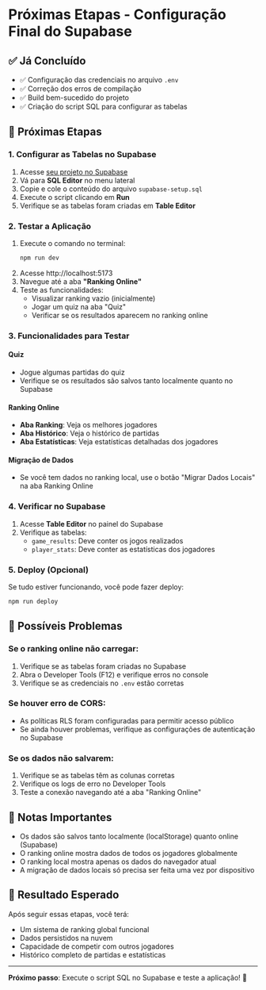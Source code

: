 # Próximas Etapas - Configuração Final do Supabase

## ✅ Já Concluído
- ✅ Configuração das credenciais no arquivo `.env`
- ✅ Correção dos erros de compilação
- ✅ Build bem-sucedido do projeto
- ✅ Criação do script SQL para configurar as tabelas

## 🔄 Próximas Etapas

### 1. Configurar as Tabelas no Supabase
1. Acesse [seu projeto no Supabase](https://supabase.com/dashboard/project/yexmstntkspbvhipkvev)
2. Vá para **SQL Editor** no menu lateral
3. Copie e cole o conteúdo do arquivo `supabase-setup.sql`
4. Execute o script clicando em **Run**
5. Verifique se as tabelas foram criadas em **Table Editor**

### 2. Testar a Aplicação
1. Execute o comando no terminal:
   ```powershell
   npm run dev
   ```
2. Acesse http://localhost:5173
3. Navegue até a aba **"Ranking Online"**
4. Teste as funcionalidades:
   - Visualizar ranking vazio (inicialmente)
   - Jogar um quiz na aba "Quiz"
   - Verificar se os resultados aparecem no ranking online

### 3. Funcionalidades para Testar

#### Quiz
- Jogue algumas partidas do quiz
- Verifique se os resultados são salvos tanto localmente quanto no Supabase

#### Ranking Online
- **Aba Ranking**: Veja os melhores jogadores
- **Aba Histórico**: Veja o histórico de partidas
- **Aba Estatísticas**: Veja estatísticas detalhadas dos jogadores

#### Migração de Dados
- Se você tem dados no ranking local, use o botão "Migrar Dados Locais" na aba Ranking Online

### 4. Verificar no Supabase
1. Acesse **Table Editor** no painel do Supabase
2. Verifique as tabelas:
   - `game_results`: Deve conter os jogos realizados
   - `player_stats`: Deve conter as estatísticas dos jogadores

### 5. Deploy (Opcional)
Se tudo estiver funcionando, você pode fazer deploy:
```powershell
npm run deploy
```

## 🐛 Possíveis Problemas

### Se o ranking online não carregar:
1. Verifique se as tabelas foram criadas no Supabase
2. Abra o Developer Tools (F12) e verifique erros no console
3. Verifique se as credenciais no `.env` estão corretas

### Se houver erro de CORS:
- As políticas RLS foram configuradas para permitir acesso público
- Se ainda houver problemas, verifique as configurações de autenticação no Supabase

### Se os dados não salvarem:
1. Verifique se as tabelas têm as colunas corretas
2. Verifique os logs de erro no Developer Tools
3. Teste a conexão navegando até a aba "Ranking Online"

## 📝 Notas Importantes

- Os dados são salvos tanto localmente (localStorage) quanto online (Supabase)
- O ranking online mostra dados de todos os jogadores globalmente
- O ranking local mostra apenas os dados do navegador atual
- A migração de dados locais só precisa ser feita uma vez por dispositivo

## 🎯 Resultado Esperado

Após seguir essas etapas, você terá:
- Um sistema de ranking global funcional
- Dados persistidos na nuvem
- Capacidade de competir com outros jogadores
- Histórico completo de partidas e estatísticas

---

**Próximo passo**: Execute o script SQL no Supabase e teste a aplicação! 🚀
